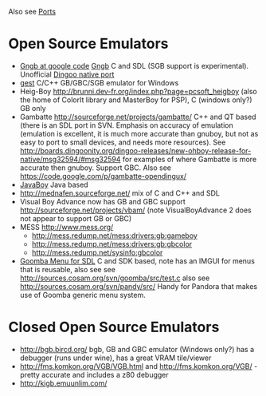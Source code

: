 Also see [Ports](Ports.md)

# Open Source Emulators #

  * [Gngb at google code](http://code.google.com/p/gngb/) [Gngb](http://m.peponas.free.fr/gngb/) C and SDL (SGB support is experimental). Unofficial [Dingoo native port](http://code.google.com/r/clach04-gngb-dingoo/)
  * [gest](http://koti.mbnet.fi/gest_emu/) C/C++ GB/GBC/SGB emulator for Windows
  * Heig-Boy http://brunni.dev-fr.org/index.php?page=pcsoft_heigboy (also the home of ColorIt library and MasterBoy for PSP), C (windows only?) GB only
  * Gambatte http://sourceforge.net/projects/gambatte/ C++ and QT based (there is an SDL port in SVN. Emphasis on accuracy of emulation (emulation is excellent, it is much more accurate than gnuboy, but not as easy to port to small devices, and needs more resources). See http://boards.dingoonity.org/dingoo-releases/new-ohboy-release-for-native/msg32594/#msg32594 for examples of where Gambatte is more accurate then gnuboy. Support GBC. Also see https://code.google.com/p/gambatte-opendingux/
  * [JavaBoy](http://www.millstone.demon.co.uk/download/javaboy/download.htm) Java based
  * http://mednafen.sourceforge.net/ mix of C and C++ and SDL
  * Visual Boy Advance now has GB and GBC support http://sourceforge.net/projects/vbam/ (note VisualBoyAdvance 2 does not appear to support GB or GBC)
  * MESS http://www.mess.org/
    * http://mess.redump.net/mess:drivers:gb:gameboy
    * http://mess.redump.net/mess:drivers:gb:gbcolor
    * http://mess.redump.net/sysinfo:gbcolor
  * [Goomba Menu for SDL](http://sources.cosam.org/svn/goomba/) C and SDK based, note has an IMGUI for menus that is reusable, also see  see http://sources.cosam.org/svn/goomba/src/test.c also see http://sources.cosam.org/svn/pandy/src/ Handy for Pandora that makes use of Goomba generic menu system.

# Closed Open Source Emulators #

  * http://bgb.bircd.org/ bgb, GB and GBC emulator (Windows only?) has a debugger (runs under wine), has a great VRAM tile/viewer
  * http://fms.komkon.org/VGB/VGB.html and http://fms.komkon.org/VGB/ - pretty accurate and includes a z80 debugger
  * http://kigb.emuunlim.com/